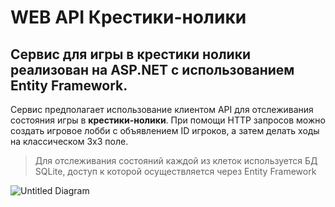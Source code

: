 # WEB API Крестики-нолики

Сервис для игры в крестики нолики реализован на ASP.NET с использованием Entity Framework.
---

Сервис предполагает использование клиентом API для отслеживания состояния игры в **крестики-нолики**. При помощи HTTP запросов можно создать игровое лобби с объявлением ID игроков, а затем делать ходы на классическом 3x3 поле. 

> Для отслеживания состояний каждой из клеток используется БД SQLite, доступ к которой осуществляется через Entity Framework

![Untitled Diagram](https://user-images.githubusercontent.com/46780629/225067198-d59d1ce8-7429-4a6f-be73-0c27b5f9505a.png)
